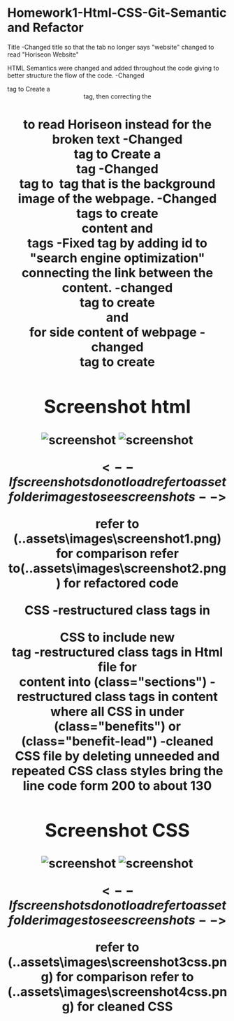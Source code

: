 # Homework1-Html-CSS-Git-Semantic and Refactor
Title 
    -Changed title so that the tab no longer says "website" changed to read "Horiseon Website"

HTML 
    Semantics were changed and added throughout the code giving to better structure the flow of the code.
    -Changed <Div> tag to Create a <header> tag, then correcting the <h1> to read Horiseon instead for the broken text 
    -Changed <Div>  tag to Create a <nav> tag
    -Changed <Div>  tag to <img> tag that is the background image of the webpage.
    -Changed <div> tags to create <main> content and <section> tags
    -Fixed <href> tag by adding id to "search engine optimization" connecting the link between the content.
    -changed <div> tag to create <aside> and <article> for side content of webpage
    -changed <div> tag to create <footer> 

## Screenshot html
![screenshot](..assets\images\screenshot1.png)
![screenshot](..assets\images\screenshot2.png)

$$<--If screenshots do not load refer to asset folder images to see screenshots-->$$


  refer to (..assets\images\screenshot1.png) for comparison 
  refer to(..assets\images\screenshot2.png) for refactored code 
  
  CSS 
   -restructured class tags in <header> CSS to include new <nav> tag
   -restructured class tags in Html file for <main> content into (class="sections")
   -restructured class tags in <asisde> content where all CSS in under (class="benefits") or (class="benefit-lead")
   -cleaned CSS file by deleting unneeded and repeated CSS class styles bring the line code form 200 to about 130

## Screenshot CSS
![screenshot](..assets\images\screenshot3css.png)
![screenshot](..assets\images\screenshot4css.png)

$$<--If screenshots do not load refer to asset folder images to see screenshots-->$$

 refer to (..assets\images\screenshot3css.png) for comparison 
 refer to (..assets\images\screenshot4css.png) for cleaned CSS





    
